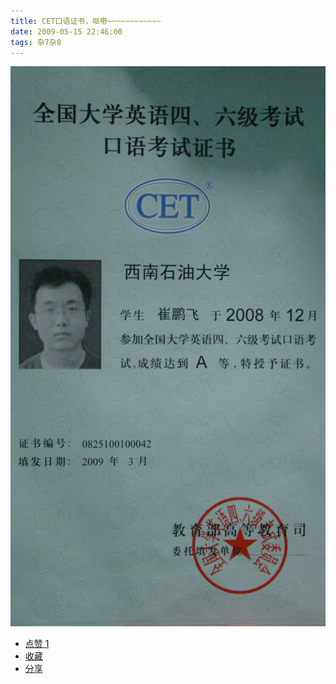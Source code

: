 ```yaml
---
title: CET口语证书，呕嘢~~~~~~~~~~~~
date: 2009-05-15 22:46:00
tags: 杂7杂8
---
```

![](/images/images/p_blog_csdn_net/cuipengfei1/EntryImages/20090515/DSC02321.JPG)

  * [ 点赞  1  ](javascript:;)
  * [ 收藏  ](javascript:;)
  * [ 分享 ](javascript:;)


